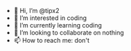 - 👋 Hi, I’m @tipx2
- 👀 I’m interested in coding
- 🌱 I’m currently learning coding
- 💞️ I’m looking to collaborate on nothing
- 📫 How to reach me: don't

<!---
tipx2/tipx2 is a ✨ special ✨ repository because its `README.md` (this file) appears on your GitHub profile.
You can click the Preview link to take a look at your changes.
--->
